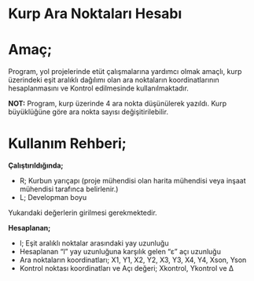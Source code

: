 # Kurp Ara Noktaları Hesabı

**Amaç;**
=========

Program, yol projelerinde etüt çalışmalarına yardımcı olmak amaçlı, kurp üzerindeki eşit aralıklı dağılımı olan ara noktaların koordinatlarının hesaplanmasını ve Kontrol edilmesinde kullanılmaktadır.

**NOT:** Program, kurp üzerinde 4 ara nokta düşünülerek yazıldı. Kurp büyüklüğüne göre ara nokta sayısı değişitirilebilir.

**Kullanım Rehberi;**
=====================

**Çalıştırıldığında;**

+ R; Kurbun yarıçapı (proje mühendisi olan harita mühendisi veya inşaat mühendisi tarafınca belirlenir.)
+ L; Developman boyu

Yukarıdaki değerlerin girilmesi gerekmektedir.

**Hesaplanan;**

+ l; Eşit aralıklı noktalar arasındaki yay uzunluğu
+ Hesaplanan “l” yay uzunluğuna karşılık gelen “ε” açı uzunluğu
+ Ara noktaların koordinatları; X1, Y1, X2, Y2, X3, Y3, X4, Y4, Xson, Yson
+ Kontrol noktası koordinatları ve Açı değeri; Xkontrol, Ykontrol ve Δ
